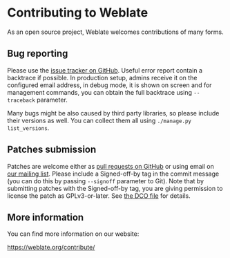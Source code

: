 # Contributing to Weblate

As an open source project, Weblate welcomes contributions of many forms.

## Bug reporting

Please use the [issue tracker on GitHub][1]. Useful error report contain a
backtrace if possible. In production setup, admins receive it on the configured
email address, in debug mode, it is shown on screen and for management
commands, you can obtain the full backtrace using ``--traceback`` parameter.

Many bugs might be also caused by third party libraries, so please include
their versions as well. You can collect them all using
``./manage.py list_versions``.

[1]: https://github.com/WeblateOrg/weblate/issues

## Patches submission

Patches are welcome either as [pull requests on GitHub][2] or using email on
[our mailing list][3]. Please include a Signed-off-by tag in the commit message
(you can do this by passing `--signoff` parameter to Git).  Note that by
submitting patches with the Signed-off-by tag, you are giving permission to
license the patch as GPLv3-or-later.  See [the DCO file][4] for details.

[2]: https://github.com/WeblateOrg/weblate/pulls
[3]: https://lists.cihar.com/cgi-bin/mailman/listinfo/weblate
[4]: https://github.com/WeblateOrg/weblate/blob/master/DCO

## More information

You can find more information on our website:

https://weblate.org/contribute/
